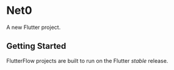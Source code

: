 # Net0

A new Flutter project.

## Getting Started

FlutterFlow projects are built to run on the Flutter _stable_ release.
